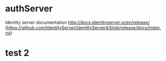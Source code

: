 # authServer
Identity server documentation http://docs.identityserver.io/en/release/ (https://github.com/IdentityServer/IdentityServer4/blob/release/docs/index.rst)

# test 2
